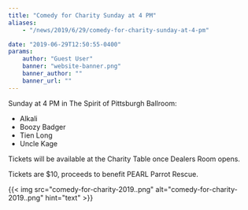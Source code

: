 ```yaml
---
title: "Comedy for Charity Sunday at 4 PM"
aliases:
    - "/news/2019/6/29/comedy-for-charity-sunday-at-4-pm"

date: "2019-06-29T12:50:55-0400"
params:
    author: "Guest User"
    banner: "website-banner.png"
    banner_author: ""
    banner_url: ""
---
```


Sunday at 4 PM in The Spirit of Pittsburgh Ballroom:

- Alkali
- Boozy Badger
- Tien Long
- Uncle Kage

Tickets will be available at the Charity Table once Dealers Room opens.

Tickets are $10, proceeds to benefit PEARL Parrot Rescue.

{{< img src="comedy-for-charity-2019..png" alt="comedy-for-charity-2019..png" hint="text" >}}
